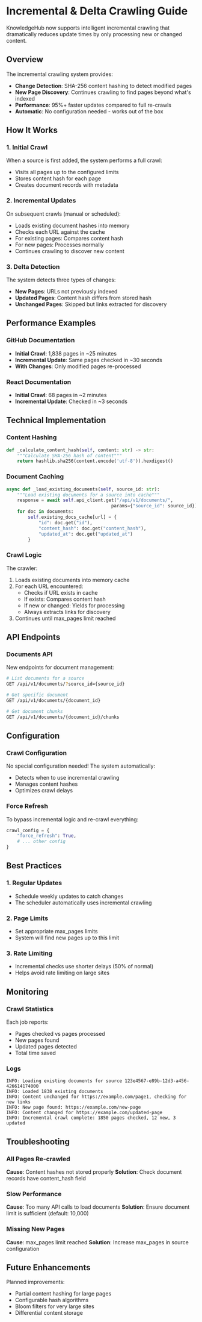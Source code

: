 # Incremental & Delta Crawling Guide

KnowledgeHub now supports intelligent incremental crawling that dramatically reduces update times by only processing new or changed content.

## Overview

The incremental crawling system provides:
- **Change Detection**: SHA-256 content hashing to detect modified pages
- **New Page Discovery**: Continues crawling to find pages beyond what's indexed
- **Performance**: 95%+ faster updates compared to full re-crawls
- **Automatic**: No configuration needed - works out of the box

## How It Works

### 1. Initial Crawl
When a source is first added, the system performs a full crawl:
- Visits all pages up to the configured limits
- Stores content hash for each page
- Creates document records with metadata

### 2. Incremental Updates
On subsequent crawls (manual or scheduled):
- Loads existing document hashes into memory
- Checks each URL against the cache
- For existing pages: Compares content hash
- For new pages: Processes normally
- Continues crawling to discover new content

### 3. Delta Detection
The system detects three types of changes:
- **New Pages**: URLs not previously indexed
- **Updated Pages**: Content hash differs from stored hash
- **Unchanged Pages**: Skipped but links extracted for discovery

## Performance Examples

### GitHub Documentation
- **Initial Crawl**: 1,838 pages in ~25 minutes
- **Incremental Update**: Same pages checked in ~30 seconds
- **With Changes**: Only modified pages re-processed

### React Documentation
- **Initial Crawl**: 68 pages in ~2 minutes  
- **Incremental Update**: Checked in ~3 seconds

## Technical Implementation

### Content Hashing
```python
def _calculate_content_hash(self, content: str) -> str:
    """Calculate SHA-256 hash of content"""
    return hashlib.sha256(content.encode('utf-8')).hexdigest()
```

### Document Caching
```python
async def _load_existing_documents(self, source_id: str):
    """Load existing documents for a source into cache"""
    response = await self.api_client.get("/api/v1/documents/", 
                                       params={"source_id": source_id})
    for doc in documents:
        self.existing_docs_cache[url] = {
            "id": doc.get("id"),
            "content_hash": doc.get("content_hash"),
            "updated_at": doc.get("updated_at")
        }
```

### Crawl Logic
The crawler:
1. Loads existing documents into memory cache
2. For each URL encountered:
   - Checks if URL exists in cache
   - If exists: Compares content hash
   - If new or changed: Yields for processing
   - Always extracts links for discovery
3. Continues until max_pages limit reached

## API Endpoints

### Documents API
New endpoints for document management:

```bash
# List documents for a source
GET /api/v1/documents/?source_id={source_id}

# Get specific document
GET /api/v1/documents/{document_id}

# Get document chunks
GET /api/v1/documents/{document_id}/chunks
```

## Configuration

### Crawl Configuration
No special configuration needed! The system automatically:
- Detects when to use incremental crawling
- Manages content hashes
- Optimizes crawl delays

### Force Refresh
To bypass incremental logic and re-crawl everything:
```python
crawl_config = {
    "force_refresh": True,
    # ... other config
}
```

## Best Practices

### 1. Regular Updates
- Schedule weekly updates to catch changes
- The scheduler automatically uses incremental crawling

### 2. Page Limits
- Set appropriate max_pages limits
- System will find new pages up to this limit

### 3. Rate Limiting
- Incremental checks use shorter delays (50% of normal)
- Helps avoid rate limiting on large sites

## Monitoring

### Crawl Statistics
Each job reports:
- Pages checked vs pages processed
- New pages found
- Updated pages detected
- Total time saved

### Logs
```
INFO: Loading existing documents for source 123e4567-e89b-12d3-a456-426614174000
INFO: Loaded 1838 existing documents
INFO: Content unchanged for https://example.com/page1, checking for new links
INFO: New page found: https://example.com/new-page
INFO: Content changed for https://example.com/updated-page
INFO: Incremental crawl complete: 1850 pages checked, 12 new, 3 updated
```

## Troubleshooting

### All Pages Re-crawled
**Cause**: Content hashes not stored properly
**Solution**: Check document records have content_hash field

### Slow Performance
**Cause**: Too many API calls to load documents
**Solution**: Ensure document limit is sufficient (default: 10,000)

### Missing New Pages
**Cause**: max_pages limit reached
**Solution**: Increase max_pages in source configuration

## Future Enhancements

Planned improvements:
- Partial content hashing for large pages
- Configurable hash algorithms
- Bloom filters for very large sites
- Differential content storage